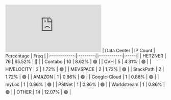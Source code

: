 ![Diagramm](https://github.com/obajay/StateSync-snapshots/blob/main/Projects/Uptick/1/README.md)
| Data Center | IP Count | Percentage | Freq |
|:------------:|:--------:|:-----------:|:-----:|
| HETZNER | 76 | 65.52% | 🔴 |
| Contabo | 10 | 8.62% | 🟢 |
| OVH | 5 | 4.31% | 🟢 |
| HIVELOCITY | 2 | 1.72% | 🟢 |
| MEVSPACE | 2 | 1.72% | 🟢 |
| StackPath | 2 | 1.72% | 🟢 |
| AMAZON | 1 | 0.86% | 🟢 |
| Google-Cloud | 1 | 0.86% | 🟢 |
| myLoc | 1 | 0.86% | 🟢 |
| PSINet | 1 | 0.86% | 🟢 |
| Worldstream | 1 | 0.86% | 🟢 |
| OTHER | 14 | 12.07% | 🟢 |